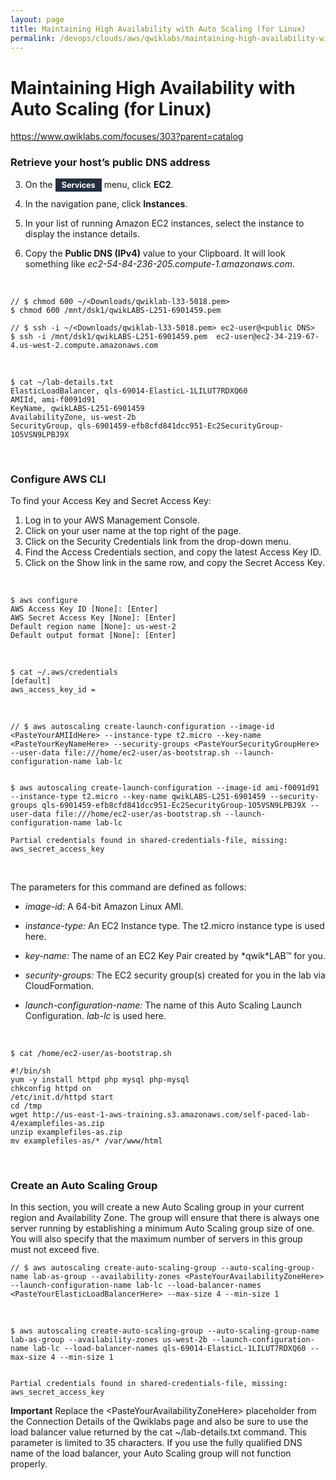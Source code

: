 ```yaml
---
layout: page
title: Maintaining High Availability with Auto Scaling (for Linux)
permalink: /devops/clouds/aws/qwiklabs/maintaining-high-availability-with-auto-scaling/
---
```


# Maintaining High Availability with Auto Scaling (for Linux)

https://www.qwiklabs.com/focuses/303?parent=catalog


<h3>Retrieve your host’s public DNS address</h3>
<ol start="3">
<li>On the <span style="background-color:#232f3e;font-weight:bold;font-size:90%;color:white;padding-top:3px;padding-bottom:3px;padding-left:10px;padding-right:10px;">Services</span> menu, click <strong>EC2</strong>.</li>
<li><p>In the navigation pane, click <strong>Instances</strong>.</p></li>
<li><p>In your list of running Amazon EC2 instances, select the instance to display the instance details.</p></li>
<li><p>Copy the <strong>Public DNS (IPv4)</strong> value to your Clipboard. It will look something like <em>ec2-54-84-236-205.compute-1.amazonaws.com</em>.</p></li>
</ol>


<br/>

    // $ chmod 600 ~/<Downloads/qwiklab-l33-5018.pem>
    $ chmod 600 /mnt/dsk1/qwikLABS-L251-6901459.pem 

    // $ ssh -i ~/<Downloads/qwiklab-l33-5018.pem> ec2-user@<public DNS>
    $ ssh -i /mnt/dsk1/qwikLABS-L251-6901459.pem  ec2-user@ec2-34-219-67-4.us-west-2.compute.amazonaws.com


<br/>

    $ cat ~/lab-details.txt
    ElasticLoadBalancer, qls-69014-ElasticL-1LILUT7RDXQ60
    AMIId, ami-f0091d91
    KeyName, qwikLABS-L251-6901459
    AvailabilityZone, us-west-2b
    SecurityGroup, qls-6901459-efb8cfd841dcc951-Ec2SecurityGroup-1O5VSN9LPBJ9X

<br/>

### Configure AWS CLI

To find your Access Key and Secret Access Key:

1. Log in to your AWS Management Console.
2. Click on your user name at the top right of the page.
3. Click on the Security Credentials link from the drop-down menu.
4. Find the Access Credentials section, and copy the latest Access Key ID.
5. Click on the Show link in the same row, and copy the Secret Access Key.

<br/>

    $ aws configure
    AWS Access Key ID [None]: [Enter]
    AWS Secret Access Key [None]: [Enter]
    Default region name [None]: us-west-2
    Default output format [None]: [Enter]

<br/>

    $ cat ~/.aws/credentials
    [default]
    aws_access_key_id = 

<br/>

    // $ aws autoscaling create-launch-configuration --image-id <PasteYourAMIIdHere> --instance-type t2.micro --key-name <PasteYourKeyNameHere> --security-groups <PasteYourSecurityGroupHere> --user-data file:///home/ec2-user/as-bootstrap.sh --launch-configuration-name lab-lc


    $ aws autoscaling create-launch-configuration --image-id ami-f0091d91 --instance-type t2.micro --key-name qwikLABS-L251-6901459 --security-groups qls-6901459-efb8cfd841dcc951-Ec2SecurityGroup-1O5VSN9LPBJ9X --user-data file:///home/ec2-user/as-bootstrap.sh --launch-configuration-name lab-lc

    Partial credentials found in shared-credentials-file, missing: aws_secret_access_key


<br/>

<p>The parameters for this command are defined as follows:</p>

<ul>
    <li><p><em>image-id:</em> A 64-bit Amazon Linux AMI.</p></li>
    <li><p><em>instance-type:</em> An EC2 Instance type. The t2.micro instance type is used here.</p></li>
    <li><p><em>key-name:</em> The name of an EC2 Key Pair created by *qwik*LAB™ for you.</p></li>
    <li><p><em>security-groups:</em> The EC2 security group(s) created for you in the lab via CloudFormation.</p></li>
    <li><p><em>launch-configuration-name:</em> The name of this Auto Scaling Launch Configuration. <em>lab-lc</em> is used here.</p></li>
</ul>

<br/>

    $ cat /home/ec2-user/as-bootstrap.sh 

```
#!/bin/sh
yum -y install httpd php mysql php-mysql
chkconfig httpd on
/etc/init.d/httpd start
cd /tmp
wget http://us-east-1-aws-training.s3.amazonaws.com/self-paced-lab-4/examplefiles-as.zip
unzip examplefiles-as.zip
mv examplefiles-as/* /var/www/html
```

<br/>

### Create an Auto Scaling Group

In this section, you will create a new Auto Scaling group in your current region and Availability Zone. The group will ensure that there is always one server running by establishing a minimum Auto Scaling group size of one. You will also specify that the maximum number of servers in this group must not exceed five.


    // $ aws autoscaling create-auto-scaling-group --auto-scaling-group-name lab-as-group --availability-zones <PasteYourAvailabilityZoneHere> --launch-configuration-name lab-lc --load-balancer-names <PasteYourElasticLoadBalancerHere> --max-size 4 --min-size 1

<br/>

    $ aws autoscaling create-auto-scaling-group --auto-scaling-group-name lab-as-group --availability-zones us-west-2b --launch-configuration-name lab-lc --load-balancer-names qls-69014-ElasticL-1LILUT7RDXQ60 --max-size 4 --min-size 1


    Partial credentials found in shared-credentials-file, missing: aws_secret_access_key


<p><strong>Important</strong> Replace the &lt;PasteYourAvailabilityZoneHere&gt; placeholder from the Connection Details of the Qwiklabs page and also be sure to use the load balancer value returned by the cat ~/lab-details.txt command. This parameter is limited to 35 characters. If you use the fully qualified DNS name of the load balancer, your Auto Scaling group will not function properly.</p>


